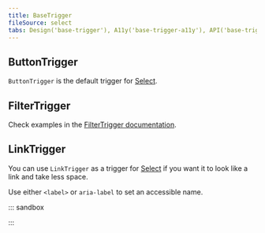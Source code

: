 ```yaml
---
title: BaseTrigger
fileSource: select
tabs: Design('base-trigger'), A11y('base-trigger-a11y'), API('base-trigger-api'), Example('base-trigger-code'), Changelog('base-trigger-changelog')
---
```


## ButtonTrigger

`ButtonTrigger` is the default trigger for [Select](../select/select-code.md).

## FilterTrigger

Check examples in the [FilterTrigger documentation](/components/filter-trigger/filter-trigger-code).

## LinkTrigger

You can use `LinkTrigger` as a trigger for [Select](../select/select-code.md) if you want it to look like a link and take less space.

Use either `<label>` or `aria-label` to set an accessible name.

::: sandbox

<script lang="tsx">
  export Demo from 'stories/components/base-trigger/docs/examples/linktrigger.tsx';
</script>

:::
